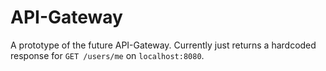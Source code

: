 # API-Gateway
A prototype of the future API-Gateway. Currently just returns a hardcoded response for `GET /users/me` on `localhost:8080`.